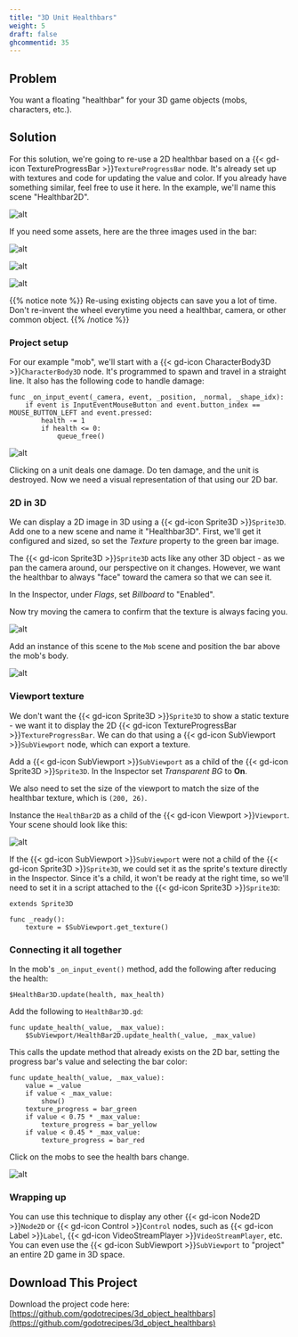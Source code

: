 ```yaml
---
title: "3D Unit Healthbars"
weight: 5
draft: false
ghcommentid: 35
---
```


## Problem

You want a floating "healthbar" for your 3D game objects (mobs, characters, etc.).

## Solution

For this solution, we're going to re-use a 2D healthbar based on a {{< gd-icon TextureProgressBar >}}`TextureProgressBar` node. It's already set up with textures and code for updating the value and color. If you already have something similar, feel free to use it here. In the example, we'll name this scene "Healthbar2D".

![alt](/godot_recipes/4.x/img/healthbar_example.gif)

If you need some assets, here are the three images used in the bar:

![alt](/godot_recipes/4.x/img/barHorizontal_green_mid%20200.png)

![alt](/godot_recipes/4.x/img/barHorizontal_yellow_mid%20200.png)

![alt](/godot_recipes/4.x/img/barHorizontal_red_mid%20200.png)

{{% notice note %}}
Re-using existing objects can save you a lot of time. Don't re-invent the wheel everytime you need a healthbar, camera, or other common object.
{{% /notice %}}

### Project setup

For our example "mob", we'll start with a {{< gd-icon CharacterBody3D >}}`CharacterBody3D` node. It's programmed to spawn and travel in a straight line. It also has the following code to handle damage:

```gdscript
func _on_input_event(_camera, event, _position, _normal, _shape_idx):
    if event is InputEventMouseButton and event.button_index == MOUSE_BUTTON_LEFT and event.pressed:
        health -= 1
        if health <= 0:
            queue_free()
```

![alt](/godot_recipes/4.x/img/3d_bars01a.gif)

Clicking on a unit deals one damage. Do ten damage, and the unit is destroyed. Now we need a visual representation of that using our 2D bar.

### 2D in 3D

We can display a 2D image in 3D using a {{< gd-icon Sprite3D >}}`Sprite3D`. Add one to a new scene and name it "Healthbar3D". First, we'll get it configured and sized, so set the _Texture_ property to the green bar image.

The {{< gd-icon Sprite3D >}}`Sprite3D` acts like any other 3D object - as we pan the camera around, our perspective on it changes. However, we want the healthbar to always "face" toward the camera so that we can see it.

In the Inspector, under _Flags_, set _Billboard_ to "Enabled".

Now try moving the camera to confirm that the texture is always facing you.

![alt](/godot_recipes/4.x/img/3d_bars02.gif)

Add an instance of this scene to the `Mob` scene and position the bar above the mob's body.

![alt](/godot_recipes/4.x/img/3d_bars04.png)

### Viewport texture

We don't want the {{< gd-icon Sprite3D >}}`Sprite3D` to show a static texture - we want it to display the 2D {{< gd-icon TextureProgressBar >}}`TextureProgressBar`. We can do that using a {{< gd-icon SubViewport >}}`SubViewport` node, which can export a texture.

Add a {{< gd-icon SubViewport >}}`SubViewport` as a child of the {{< gd-icon Sprite3D >}}`Sprite3D`. In the Inspector set _Transparent BG_ to **On**.

We also need to set the size of the viewport to match the size of the healthbar texture, which is `(200, 26)`.

Instance the `HealthBar2D` as a child of the {{< gd-icon Viewport >}}`Viewport`. Your scene should look like this:

![alt](/godot_recipes/4.x/img/3d_bars_03a.png)

If the {{< gd-icon SubViewport >}}`SubViewport` were not a child of the {{< gd-icon Sprite3D >}}`Sprite3D`, we could set it as the sprite's texture directly in the Inspector. Since it's a child, it won't be ready at the right time, so we'll need to set it in a script attached to the {{< gd-icon Sprite3D >}}`Sprite3D`:

```gdscript
extends Sprite3D

func _ready():
    texture = $SubViewport.get_texture()
```

### Connecting it all together

In the mob's `_on_input_event()` method, add the following after reducing the health:

```gdscript
$HealthBar3D.update(health, max_health)
```

Add the following to `HealthBar3D.gd`:

```gdscript
func update_health(_value, _max_value):
    $SubViewport/HealthBar2D.update_health(_value, _max_value)
```

This calls the update method that already exists on the 2D bar, setting the progress bar's value and selecting the bar color:

```gdscript
func update_health(_value, _max_value):
    value = _value
    if value < _max_value:
        show()
    texture_progress = bar_green
    if value < 0.75 * _max_value:
        texture_progress = bar_yellow
    if value < 0.45 * _max_value:
        texture_progress = bar_red
```

Click on the mobs to see the health bars change.

![alt](/godot_recipes/4.x/img/3d_bars_05a.gif)


### Wrapping up

You can use this technique to display any other {{< gd-icon Node2D >}}`Node2D` or {{< gd-icon Control >}}`Control` nodes, such as {{< gd-icon Label >}}`Label`, {{< gd-icon VideoStreamPlayer >}}`VideoStreamPlayer`, etc. You can even use the {{< gd-icon SubViewport >}}`SubViewport` to "project" an entire 2D game in 3D space.

<!-- ## Related Recipes

- [Object Healthbars (2D)](/godot_recipes/4.x/ui/unit_healthbar/) -->

## <i class="fas fa-code-branch"></i> Download This Project

Download the project code here: [https://github.com/godotrecipes/3d_object_healthbars](https://github.com/godotrecipes/3d_object_healthbars)
